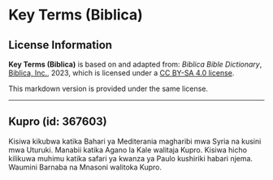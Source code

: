 # Key Terms (Biblica)

## License Information

**Key Terms (Biblica)** is based on and adapted from: _Biblica Bible Dictionary_, [Biblica, Inc.](https://www.biblica.com/), 2023, which is licensed under a [CC BY-SA 4.0 license](https://creativecommons.org/licenses/by-sa/4.0/legalcode.en).

This markdown version is provided under the same license.



--------------------------------

## Kupro (id: 367603)

Kisiwa kikubwa katika Bahari ya Mediterania magharibi mwa Syria na kusini mwa Uturuki. Manabii katika Agano la Kale walitaja Kupro. Kisiwa hicho kilikuwa muhimu katika safari ya kwanza ya Paulo kushiriki habari njema. Waumini Barnaba na Mnasoni walitoka Kupro.


